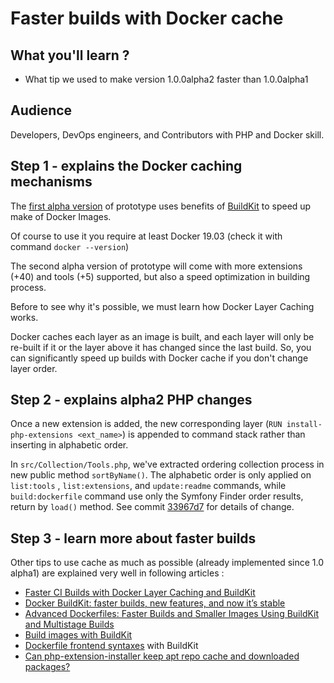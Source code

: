 <!-- markdownlint-disable MD013 -->
# Faster builds with Docker cache

## What you'll learn ?

- What tip we used to make version 1.0.0alpha2 faster than 1.0.0alpha1

## Audience

Developers, DevOps engineers, and Contributors with PHP and Docker skill.

## Step 1 - explains the Docker caching mechanisms

The [first alpha version](https://github.com/llaville/docker-php-toolbox/releases/tag/1.0.0alpha1) of prototype
uses benefits of [BuildKit](https://docs.docker.com/develop/develop-images/build_enhancements/#to-enable-buildkit-builds)
to speed up make of Docker Images.

Of course to use it you require at least Docker 19.03 (check it with command `docker --version`)

The second alpha version of prototype will come with more extensions (+40) and tools (+5) supported,
but also a speed optimization in building process.

Before to see why it's possible, we must learn how Docker Layer Caching works.

Docker caches each layer as an image is built, and each layer will only be re-built
if it or the layer above it has changed since the last build.
So, you can significantly speed up builds with Docker cache if you don't change layer order.

## Step 2 - explains alpha2 PHP changes

Once a new extension is added, the new corresponding layer (`RUN install-php-extensions <ext_name>`) is appended to command stack
rather than inserting in alphabetic order.

In `src/Collection/Tools.php`, we've extracted ordering collection process in new public method `sortByName()`.
The alphabetic order is only applied on `list:tools` , `list:extensions`, and `update:readme` commands,
while `build:dockerfile` command use only the Symfony Finder order results, return by `load()` method.
See commit [33967d7](https://github.com/llaville/docker-php-toolbox/commit/33967d777f0cabe9ea4859f17528d07ca411f253) for details of change.

## Step 3 - learn more about faster builds

Other tips to use cache as much as possible (already implemented since 1.0 alpha1) are explained very well in following articles :

- [Faster CI Builds with Docker Layer Caching and BuildKit](https://testdriven.io/blog/faster-ci-builds-with-docker-cache/)
- [Docker BuildKit: faster builds, new features, and now it’s stable](https://pythonspeed.com/articles/docker-buildkit/)
- [Advanced Dockerfiles: Faster Builds and Smaller Images Using BuildKit and Multistage Builds](https://www.docker.com/blog/advanced-dockerfiles-faster-builds-and-smaller-images-using-buildkit-and-multistage-builds/)
- [Build images with BuildKit](https://docs.docker.com/develop/develop-images/build_enhancements/)
- [Dockerfile frontend syntaxes](https://github.com/moby/buildkit/blob/master/frontend/dockerfile/docs/syntax.md) with BuildKit
- [Can php-extension-installer keep apt repo cache and downloaded packages?](https://github.com/mlocati/docker-php-extension-installer/issues/418)

